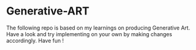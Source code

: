 # Generative-ART
The following repo is based on my learnings on producing Generative Art. Have a look and try implementing on your own by making changes accordingly. Have fun !

